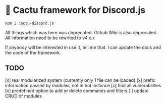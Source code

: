 # 🌵 Cactu framework for Discord.js
`npm i cactu-discord.js`

All things which was here was deprecated.
Github Wiki is also deprecated. All information need to be rewrited to v4.x.x

If anybody will be interested in use it, tell me that.
I can update the docs and the code of the framework.

## TODO
 [x] real modularized system (currently only 1 file can be loaded)
 [x] prefix information passed by modules, not in bot instance
 [x] find all vulnerabilities
 [x] predefined option to add or delete commands and filters
 [ ] update CRUD of modules